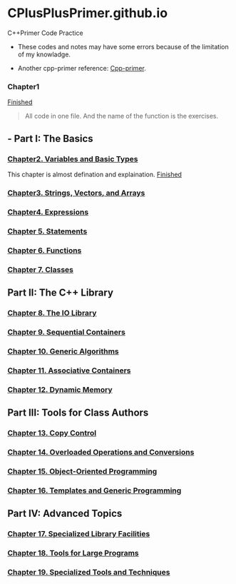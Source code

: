 # CPlusPlusPrimer.github.io
C++Primer Code Practice

- These codes and notes may have some errors because of the limitation of my knowladge.

- Another cpp-primer reference: [Cpp-primer](https://github.com/Mooophy/Cpp-Primer). 

### Chapter1 
[Finished](/Chapter1/chapter1.cc) 
>All code in one file. And the name of the function is the exercises.

## - Part I: The Basics
### [Chapter2. Variables and Basic Types](/Chapter2)
This chapter is almost defination and explaination. 
[Finished](/Chapter2) 
### [Chapter3. Strings, Vectors, and Arrays](/Chapter3)

### [Chapter4. Expressions](/Chapter4)
### [Chapter 5. Statements](/Chapter5)
### [Chapter 6. Functions](/Chapter6)
### [Chapter 7. Classes](/Chapter7)

## Part II: The C++ Library
### [Chapter 8. The IO Library](/Chapter8)
### [Chapter 9. Sequential Containers](/Chapter9)
### [Chapter 10. Generic Algorithms](/Chapter10)
### [Chapter 11. Associative Containers](/Chapter11)
### [Chapter 12. Dynamic Memory](/Chapter12)

## Part III: Tools for Class Authors
### [Chapter 13. Copy Control](/Chapter13)
### [Chapter 14. Overloaded Operations and Conversions](/Chapter14)
### [Chapter 15. Object-Oriented Programming](/Chapter15)
### [Chapter 16. Templates and Generic Programming](/Chapter16)

## Part IV: Advanced Topics
### [Chapter 17. Specialized Library Facilities](/Chapter17)
### [Chapter 18. Tools for Large Programs](/Chapter18)
### [Chapter 19. Specialized Tools and Techniques](/Chapter19)